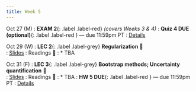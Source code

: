```yaml
---
title: Week 5 
---
```



Oct 27 (M)
: **EXAM 2**{: .label .label-red} *(covers Weeks 3 & 4)*
: **Quiz 4 DUE (optional)**{: .label .label-red } — due 11:59pm PT
: [Details](.)

Oct 29 (W)
: **LEC 2**{: .label .label-grey} **Regularization** 🎥  
    : [Slides](.)
: Readings 📖
: * TBA

Oct 31 (F)
: **LEC 3**{: .label .label-grey} **Bootstrap methods; Uncertainty quantification** 🎥  
    : [Slides](.)
: Readings 📖
: * TBA
: **HW 5 DUE**{: .label .label-red } — due 11:59pm PT
: [Details](.)
